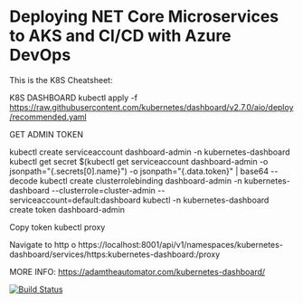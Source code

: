 # Deploying NET Core Microservices to AKS and CI/CD with Azure DevOps


This is the K8S Cheatsheet:

K8S DASHBOARD
kubectl apply -f https://raw.githubusercontent.com/kubernetes/dashboard/v2.7.0/aio/deploy/recommended.yaml

GET ADMIN TOKEN

kubectl create serviceaccount dashboard-admin -n kubernetes-dashboard
kubectl get secret $(kubectl get serviceaccount dashboard-admin -o jsonpath="{.secrets[0].name}") -o jsonpath="{.data.token}" | base64 --decode
kubectl create clusterrolebinding dashboard-admin -n kubernetes-dashboard  --clusterrole=cluster-admin  --serviceaccount=default:dashboard
kubectl -n kubernetes-dashboard create token dashboard-admin

Copy token
kubectl proxy

Navigate to http o https://localhost:8001/api/v1/namespaces/kubernetes-dashboard/services/https:kubernetes-dashboard:/proxy


MORE INFO:
https://adamtheautomator.com/kubernetes-dashboard/

[![Build Status](https://dev.azure.com/xpander-dev/Prueba/_apis/build/status%2FShopping.MVC?branchName=master)](https://dev.azure.com/xpander-dev/Prueba/_build/latest?definitionId=5&branchName=master)

